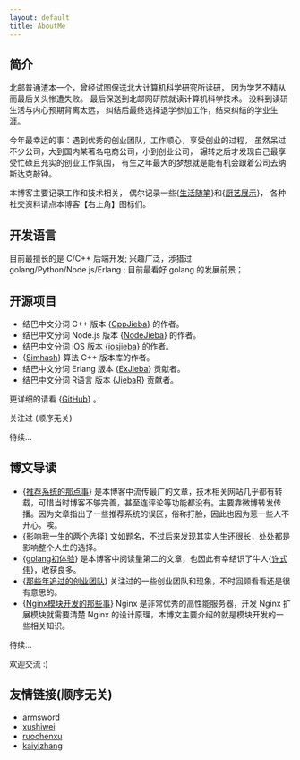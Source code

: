 ```yaml
---
layout: default
title: AboutMe
---
```


## 简介

北邮普通渣本一个，曾经试图保送北大计算机科学研究所读研，
因为学艺不精从而最后关头惨遭失败。
最后保送到北邮网研院就读计算机科学技术。
没料到读研生活与内心预期背离太远，
纠结后最终选择退学参加工作，结束纠结的学业生涯。

今年最幸运的事：遇到优秀的创业团队，工作顺心，享受创业的过程，
虽然呆过不少公司，大到国内某著名电商公司，小到创业公司，
辗转之后才发现自己最享受忙碌且充实的创业工作氛围，
有生之年最大的梦想就是能有机会跟着公司去纳斯达克敲钟。

本博客主要记录工作和技术相关，
偶尔记录一些{[生活随笔]}和{[厨艺展示]}，
各种社交资料请点本博客【右上角】图标们。

## 开发语言

目前最擅长的是 C/C++ 后端开发;
兴趣广泛，涉猎过 golang/Python/Node.js/Erlang ;
目前最看好 golang 的发展前景；

## 开源项目

- 结巴中文分词 C++ 版本 {[CppJieba]} 的作者。
- 结巴中文分词 Node.js 版本 {[NodeJieba]} 的作者。
- 结巴中文分词 iOS 版本 {[iosjieba]} 的作者。
- {[Simhash]} 算法 C++ 版本库的作者。
- 结巴中文分词 Erlang 版本 {[ExJieba]} 贡献者。
- 结巴中文分词 R语言 版本 {[JiebaR]} 贡献者。

更详细的请看 {[GitHub]} 。

关注过 (顺序无关)

待续...


## 博文导读

- {[推荐系统的那点事]}      是本博客中流传最广的文章，技术相关网站几乎都有转载，可惜当时博客不够完善，甚至连评论等功能都没有。主要靠微博转发传播。因为文章指出了一些推荐系统的误区，俗称打脸，因此也因为惹一些人不开心。唉。
- {[影响我一生的两个选择]}  文如题名，不过后来发现其实人生还很长，处处都是影响整个人生的选择。
- {[golang初体验]}          是本博客中阅读量第二的文章，也因此有幸结识了牛人{[许式伟]}，收获良多。
- {[那些年追过的创业团队]} 关注过的一些创业团队和现象，不时回顾看看还是很有意思的。
- {[Nginx模块开发的那些事]} Nginx 是非常优秀的高性能服务器，开发 Nginx 扩展模块就需要清楚 Nginx 的设计原理，本博文主要介绍的就是模块开发的一些相关知识。

待续...

欢迎交流 :)

## 友情链接(顺序无关)

+ [armsword]
+ [xushiwei]
+ [ruochenxu]
+ [kaiyizhang]

[生活随笔]:http://yanyiwu.com/moments/moment.html
[厨艺展示]:http://yanyiwu.com/cooking-in-life.html
[Jieba]:https://github.com/fxsjy/jieba
[CppJieba]:http://github.com/yanyiwu/cppjieba
[NodeJieba]:http://github.com/yanyiwu/nodejieba
[iosjieba]:http://github.com/yanyiwu/iosjieba
[推荐系统的那点事]:http://yanyiwu.com/work/2014/06/01/tuijian-xitong-de-nadianshi.html
[GitHub]:http://github.com/yanyiwu
[golang初体验]:http://yanyiwu.com/work/2014/08/11/golang-chutiyan.html
[Simhash]:http://github.com/yanyiwu/simhash
[Nginx模块开发的那些事]:http://yanyiwu.com/work/2014/09/21/Nginx-module-development-stuff.html
[ExJieba]:https://github.com/falood/exjieba
[JiebaR]:https://github.com/qinwf/jiebaR
[许式伟]:http://xushiwei.com/
[影响我一生的两个选择]:http://yanyiwu.com/life/2014/10/11/choices-change-my-life.html
[那些年追过的创业团队]:http://yanyiwu.com/work/2014/08/21/naxienian-startup.html
[ruochenxu]:http://cstdlib.com/
[xushiwei]:http://xushiwei.com/
[armsword]:http://armsword.com
[kaiyizhang]:http://luckykaiyi.com/
